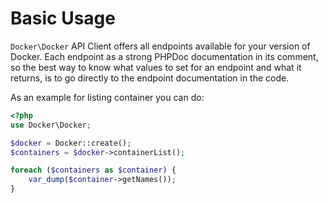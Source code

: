 # Basic Usage

`Docker\Docker` API Client offers all endpoints available for your version of Docker. Each endpoint as a strong PHPDoc
documentation in its comment, so the best way to know what values to set for an endpoint and what it returns, is to go
directly to the endpoint documentation in the code.

As an example for listing container you can do:

```php
<?php
use Docker\Docker;

$docker = Docker::create();
$containers = $docker->containerList();

foreach ($containers as $container) {
    var_dump($container->getNames());
}
```
